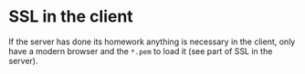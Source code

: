 # SSL in the client

If the server has done its homework anything is necessary in the client, only have a modern browser and the `*.pem` to load it (see part of SSL in the server).